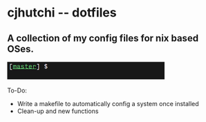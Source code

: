 # cjhutchi -- dotfiles

## A collection of my config files for nix based OSes.

![alt text](https://github.com/cjhutchi/dotfiles/blob/master/screenshot.png "Screenshot")

To-Do:
* Write a makefile to automatically config a system once installed
* Clean-up and new functions
